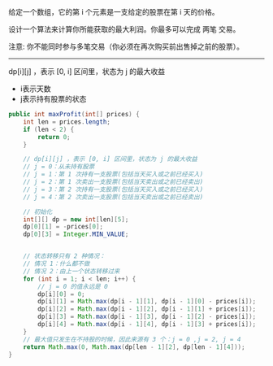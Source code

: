 给定一个数组，它的第 i 个元素是一支给定的股票在第 i 天的价格。

设计一个算法来计算你所能获取的最大利润。你最多可以完成 两笔 交易。

注意: 你不能同时参与多笔交易（你必须在再次购买前出售掉之前的股票）。

***
dp[i][j] ，表示 [0, i] 区间里，状态为 j 的最大收益
- i表示天数
- j表示持有股票的状态

```Java
public int maxProfit(int[] prices) {
    int len = prices.length;
    if (len < 2) {
        return 0;
    }

    // dp[i][j] ，表示 [0, i] 区间里，状态为 j 的最大收益
    // j = 0：从未持有股票
    // j = 1：第 1 次持有一支股票(包括当天买入或之前已经买入)
    // j = 2：第 1 次卖出一支股票(包括当天卖出或之前已经卖出)
    // j = 3：第 2 次持有一支股票(包括当天买入或之前已经买入)
    // j = 4：第 2 次卖出一支股票(包括当天卖出或之前已经卖出)

    // 初始化
    int[][] dp = new int[len][5];
    dp[0][1] = -prices[0];
    dp[0][3] = Integer.MIN_VALUE;


    // 状态转移只有 2 种情况：
    // 情况 1：什么都不做
    // 情况 2：由上一个状态转移过来
    for (int i = 1; i < len; i++) {
        // j = 0 的值永远是 0
        dp[i][0] = 0;
        dp[i][1] = Math.max(dp[i - 1][1], dp[i - 1][0] - prices[i]);
        dp[i][2] = Math.max(dp[i - 1][2], dp[i - 1][1] + prices[i]);
        dp[i][3] = Math.max(dp[i - 1][3], dp[i - 1][2] - prices[i]);
        dp[i][4] = Math.max(dp[i - 1][4], dp[i - 1][3] + prices[i]);
    }
    // 最大值只发生在不持股的时候，因此来源有 3 个：j = 0 ,j = 2, j = 4
    return Math.max(0, Math.max(dp[len - 1][2], dp[len - 1][4]));
}
```